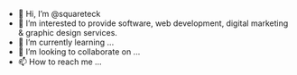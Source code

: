 - 👋 Hi, I’m @squareteck
- 👀 I’m interested to provide software, web development, digital marketing & graphic design services.
- 🌱 I’m currently learning ...
- 💞️ I’m looking to collaborate on ...
- 📫 How to reach me ...

<!---
squareteck/squareteck is a ✨ special ✨ repository because its `README.md` (this file) appears on your GitHub profile.
You can click the Preview link to take a look at your changes.
--->
